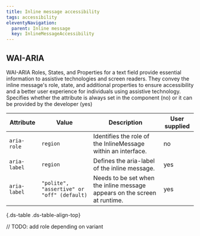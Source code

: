 ```yaml
---
title: Inline message accessibility
tags: accessibility
eleventyNavigation:
  parent: Inline message
  key: InlineMessageAccessibility
---
```


<section>

## WAI-ARIA
WAI-ARIA Roles, States, and Properties for a text field provide essential information to assistive technologies and screen readers. They convey the inline message's role, state, and additional properties to ensure accessibility and a better user experience for individuals using assistive technology.
<sl-tooltip id="tooltip1">Specifies whether the attribute is always set in the component (no) or it can be provided by the developer (yes)</sl-tooltip>

<div class="ds-table-wrapper">
  
|Attribute | Value | Description | User supplied <sl-icon name="info" aria-describedby="tooltip1" size="md"></sl-icon> |
|-|-|-|-|
|`aria-role`|`region`|Identifies the role of the InlineMessage within an interface.|no|
|`aria-label`	|`region`|Defines the aria-label of the inline message. |yes|
|`aria-label`|`"polite", "assertive" or "off" (default)`|Needs to be set when the inline message appears on the screen at runtime.|yes|

{.ds-table .ds-table-align-top}

</div>

// TODO: add role depending on variant


</section>
